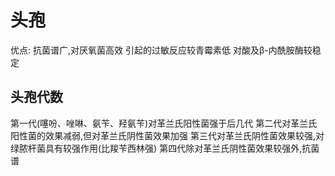 # 头孢
优点:
抗菌谱广,对厌氧菌高效
引起的过敏反应较青霉素低
对酸及β-内酰胺酶较稳定
## 头孢代数
第一代(噻吩、唑啉、氨苄、羟氨苄)对革兰氏阳性菌强于后几代
第二代对革兰氏阳性菌的效果减弱,但对革兰氏阴性菌效果加强
第三代对革兰氏阴性菌效果较强,对绿脓杆菌具有较强作用(比羧苄西林强)
第四代除对革兰氏阴性菌效果较强外,抗菌谱